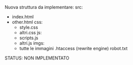 Nuova struttura da implementare:
src:
  - index.html
  - other.html
    css:
    - style.css
    - altri.css
    js:
    - scripts.js
    - altri.js
    imgs:
    - tutte le immagini
  .htaccess (rewrite engine)
  robot.txt

STATUS: NON IMPLEMENTATO
